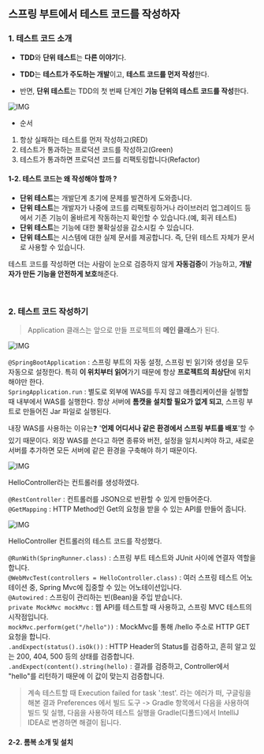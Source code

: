 ## 스프링 부트에서 테스트 코드를 작성하자
### 1. 테스트 코드 소개

- **TDD**와 **단위 테스트**는 **다른 이야기**다.

- **TDD**는 **테스트가 주도하는 개발**이고, **테스트 코드를 먼저 작성**한다.
- 반면, **단위 테스트**는 TDD의 첫 번째 단계인 **기능 단위의 테스트 코드를 작성**한다.

![IMG](https://velog.velcdn.com/images/kimtaekjun/post/ac0b5aee-6540-4142-b6c8-d57a1dd2c651/image.gif)

- 순서
1. 항상 실패하는 테스트를 먼저 작성하고(RED)
2. 테스트가 통과하는 프로덕션 코드를 작성하고(Green)
3. 테스트가 통과하면 프로덕션 코드를 리팩토링합니다(Refactor)

#### 1-2. 테스트 코드는 왜 작성해야 할까 ?

- **단위 테스트**는 개발단계 초기에 문제를 발견하게 도와줍니다.
- **단위 테스트**는 개발자가 나중에 코드를 리팩토링하거나 라이브러리 업그레이드 등에서 기존 기능이 올바르게 작동하는지 확인할 수 있습니다.(예, 회귀 테스트)
- **단위 테스트**는 기능에 대한 불확실성을 감소시킬 수 있습니다.
- **단위 테스트**는 시스템에 대한 실제 문서를 제공합니다. 즉, 단위 테스트 자체가 문서로 사용할 수 있습니다.

테스트 코드를 작성하면 더는 사람이 눈으로 검증하지 않게 **자동검증**이 가능하고, **개발자가 만든 기능을 안전하게 보호**해준다.

<br>

### 2. 테스트 코드 작성하기
> Application 클래스는 앞으로 만들 프로젝트의 **메인 클래스**가 된다.

![IMG](https://velog.velcdn.com/images/kimtaekjun/post/ddb18848-adb4-4b68-9539-e06eb006bcb4/image.png)

`@SpringBootApplication` : 스프링 부트의 자동 설정, 스프링 빈 읽기와 생성을 모두 자동으로 설정한다. 특히 **이 위치부터 읽어**가기 때문에 항상 **프로젝트의 최상단**에 위치해야만 한다.  
`SpringApplication.run` : 별도로 외부에 WAS를 두지 않고 애플리케이션을 실행할 때 내부에서 WAS를 실행한다. 항상 서버에 **톰캣을 설치할 필요가 없게 되고**, 스프링 부트로 만들어진 Jar 파일로 실행된다.

내장 WAS를 사용하는 이유는❓
'**언제 어디서나 같은 환경에서 스프링 부트를 배포**'할 수 있기 때문이다. 외장 WAS를 쓴다고 하면 종류와 버전, 설정을 일치시켜야 하고, 새로운 서버를 추가하면 모든 서버에 같은 환경을 구축해야 하기 때문이다.

![IMG](https://velog.velcdn.com/images/kimtaekjun/post/a5ee187f-a3e4-4da2-8f7c-79a0d4bbc1ef/image.png)

HelloController라는 컨트롤러를 생성하였다.

`@RestController` : 컨트롤러를 JSON으로 반환할 수 있게 만들어준다.  
`@GetMapping` : HTTP Method인 Get의 요청을 받을 수 있는 API를 만들어 줍니다.

![IMG](https://velog.velcdn.com/images/kimtaekjun/post/ffa1f5a5-983e-4aeb-8aaf-a77cb41b99f1/image.png)

HelloController 컨트롤러의 테스트 코드를 작성했다.

`@RunWith(SpringRunner.class)` : 스프링 부트 테스트와 JUnit 사이에 연결자 역할을 합니다.  
`@WebMvcTest(controllers = HelloController.class)` : 여러 스프링 테스트 어노테이션 중, Spring Mvc에 집중할 수 있는 어노테이션입니다.  
`@Autowired` : 스프링이 관리하는 빈(Bean)을 주입 받습니다.  
`private MockMvc mockMvc` : 웹 API를 테스트할 때 사용하고, 스프링 MVC 테스트의 시작점입니다.  
`mockMvc.perform(get("/hello"))` : MockMvc를 통해 /hello 주소로 HTTP GET 요청을 합니다.  
`.andExpect(status().isOk())` : HTTP Header의 Status를 검증하고, 흔히 알고 있는 200, 404, 500 등의 상태를 검증합니다.  
`.andExpect(content().string(hello)` : 결과를 검증하고, Controller에서 "hello"를 리턴하기 때문에 이 값이 맞는지 검증합니다.

> 계속 테스트할 때 Execution failed for task ':test'. 라는 에러가 떠, 구글링을 해본 결과
Preferences 에서 빌드 도구 -> Gradle 항목에서 다음을 사용하여 빌드 및 실행, 다음을 사용하여 테스트 실행을 Gradle(디폴드)에서 IntelliJ IDEA로 변경하면 해결이 됩니다.

#### 2-2. 롬복 소개 및 설치